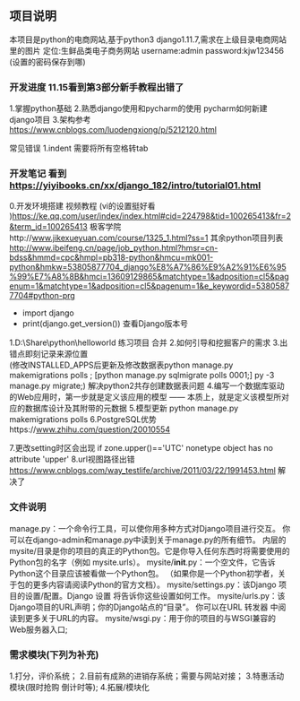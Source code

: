 ## 项目说明
本项目是python的电商网站,基于python3 django1.11.7,需求在上级目录电商网站里的图片
定位:生鲜品类电子商务网站
username:admin  password:kjw123456  (设置的密码保存到哪)

### 开发进度  11.15看到第3部分新手教程出错了
1.掌握python基础
2.熟悉django使用和pycharm的使用   pycharm如何新建django项目
3.架构参考 https://www.cnblogs.com/luodengxiong/p/5212120.html


常见错误
1.indent 需要将所有空格转tab

### 开发笔记   看到  https://yiyibooks.cn/xx/django_182/intro/tutorial01.html
0.开发环境搭建    视频教程 (vi的设置挺好看 )https://ke.qq.com/user/index/index.html#cid=224798&tid=100265413&fr=2&term_id=100265413
极客学院http://www.jikexueyuan.com/course/1325_1.html?ss=1
其余python项目列表 http://www.ibeifeng.cn/page/job_python.html?hmsr=cn-bdss&hmmd=cpc&hmpl=pb318-python&hmcu=mk001-python&hmkw=53805877704_django%E8%A7%86%E9%A2%91%E6%95%99%E7%A8%8B&hmci=13609129865&matchtype=1&adposition=cl5&pagenum=1&matchtype=1&adposition=cl5&pagenum=1&e_keywordid=53805877704#python-prg

- import django
- print(django.get_version())
查看Django版本号

1.D:\Share\python\helloworld  练习项目 合并
2.如何引导和挖掘客户的需求
3.出错点即刻记录来源位置  
(修改INSTALLED_APPS后更新及修改数据表python manage.py makemigrations polls ; [python manage.py sqlmigrate polls 0001;] py -3 manage.py migrate;) 解决python2共存创建数据表问题
4.编写一个数据库驱动的Web应用时，第一步就是定义该应用的模型 —— 本质上，就是定义该模型所对应的数据库设计及其附带的元数据
5.模型更新 python manage.py makemigrations polls
6.PostgreSQL优势https://www.zhihu.com/question/20010554

7.更改setting时区会出现 if zone.upper()=='UTC'  nonetype object has no attribute 'upper'
8.url视图路径出错  https://www.cnblogs.com/way_testlife/archive/2011/03/22/1991453.html  解决了
### 文件说明
manage.py：一个命令行工具，可以使你用多种方式对Django项目进行交互。 你可以在django-admin和manage.py中读到关于manage.py的所有细节。
内层的mysite/目录是你的项目的真正的Python包。它是你导入任何东西时将需要使用的Python包的名字（例如 mysite.urls）。
mysite/__init__.py：一个空文件，它告诉Python这个目录应该被看做一个Python包。 （如果你是一个Python初学者，关于包的更多内容请阅读Python的官方文档）。
mysite/settings.py：该Django 项目的设置/配置。Django 设置 将告诉你这些设置如何工作。
mysite/urls.py：该Django项目的URL声明；你的Django站点的“目录”。 你可以在URL 转发器 中阅读到更多关于URL的内容。
mysite/wsgi.py：用于你的项目的与WSGI兼容的Web服务器入口;

### 需求模块(下列为补充)
1.打分，评价系统；
2.目前有成熟的进销存系统；需要与网站对接；
3.特惠活动模块(限时抢购 倒计时等);
4.拓展/模块化